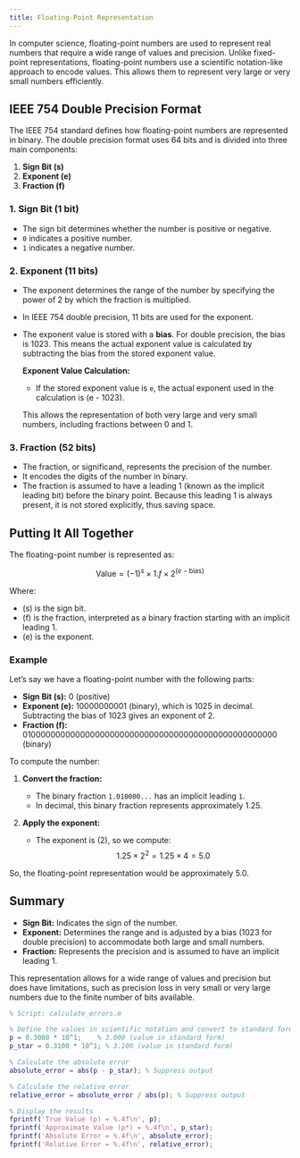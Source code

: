 ```yaml
---
title: Floating-Point Representation
---
```


In computer science, floating-point numbers are used to represent real numbers that require a wide range of values and precision. Unlike fixed-point representations, floating-point numbers use a scientific notation-like approach to encode values. This allows them to represent very large or very small numbers efficiently.

## IEEE 754 Double Precision Format

The IEEE 754 standard defines how floating-point numbers are represented in binary. The double precision format uses 64 bits and is divided into three main components:

1. **Sign Bit (s)**
2. **Exponent (e)**
3. **Fraction (f)**

### 1. Sign Bit (1 bit)

- The sign bit determines whether the number is positive or negative.
- `0` indicates a positive number.
- `1` indicates a negative number.

### 2. Exponent (11 bits)

- The exponent determines the range of the number by specifying the power of 2 by which the fraction is multiplied.
- In IEEE 754 double precision, 11 bits are used for the exponent.
- The exponent value is stored with a **bias**. For double precision, the bias is 1023. This means the actual exponent value is calculated by subtracting the bias from the stored exponent value.

  **Exponent Value Calculation:**

  - If the stored exponent value is `e`, the actual exponent used in the calculation is \(e - 1023\).

  This allows the representation of both very large and very small numbers, including fractions between 0 and 1.

### 3. Fraction (52 bits)

- The fraction, or significand, represents the precision of the number.
- It encodes the digits of the number in binary.
- The fraction is assumed to have a leading 1 (known as the implicit leading bit) before the binary point. Because this leading 1 is always present, it is not stored explicitly, thus saving space.

## Putting It All Together

The floating-point number is represented as:

$$\text{Value} = (-1)^s \times 1.f \times 2^{(e - \text{bias})}$$

Where:

- \(s\) is the sign bit.
- \(f\) is the fraction, interpreted as a binary fraction starting with an implicit leading 1.
- \(e\) is the exponent.

### Example

Let’s say we have a floating-point number with the following parts:

- **Sign Bit (s):** 0 (positive)
- **Exponent (e):** 10000000001 (binary), which is 1025 in decimal. Subtracting the bias of 1023 gives an exponent of 2.
- **Fraction (f):** 0100000000000000000000000000000000000000000000000000 (binary)

To compute the number:

1. **Convert the fraction:**

   - The binary fraction `1.010000...` has an implicit leading `1`.
   - In decimal, this binary fraction represents approximately 1.25.

2. **Apply the exponent:**
   - The exponent is \(2\), so we compute:
     $$
     1.25 \times 2^2 = 1.25 \times 4 = 5.0
     $$

So, the floating-point representation would be approximately 5.0.

## Summary

- **Sign Bit:** Indicates the sign of the number.
- **Exponent:** Determines the range and is adjusted by a bias (1023 for double precision) to accommodate both large and small numbers.
- **Fraction:** Represents the precision and is assumed to have an implicit leading 1.

This representation allows for a wide range of values and precision but does have limitations, such as precision loss in very small or very large numbers due to the finite number of bits available.

```matlab
% Script: calculate_errors.m

% Define the values in scientific notation and convert to standard form
p = 0.3000 * 10^1;    % 3.000 (value in standard form)
p_star = 0.3100 * 10^1; % 3.100 (value in standard form)

% Calculate the absolute error
absolute_error = abs(p - p_star); % Suppress output

% Calculate the relative error
relative_error = absolute_error / abs(p); % Suppress output

% Display the results
fprintf('True Value (p) = %.4f\n', p);
fprintf('Approximate Value (p*) = %.4f\n', p_star);
fprintf('Absolute Error = %.4f\n', absolute_error);
fprintf('Relative Error = %.4f\n', relative_error);
```
